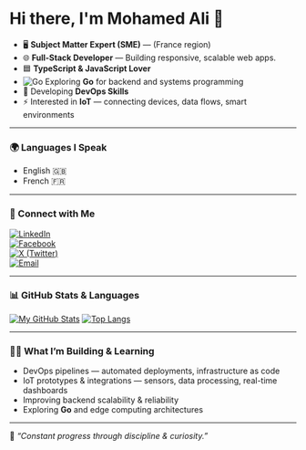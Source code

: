 # Hi there, I'm Mohamed Ali 👋

- 🖥️ **Subject Matter Expert (SME)** — (France region)  
- 🌐 **Full-Stack Developer** — Building responsive, scalable web apps.
- 🟦 **TypeScript & JavaScript Lover**
- ![Go](https://img.shields.io/badge/Go-00ADD8?logo=go&logoColor=white) Exploring **Go** for backend and systems programming
- 🚀 Developing **DevOps Skills**
- ⚡ Interested in **IoT** — connecting devices, data flows, smart environments  

---

### 🌍 Languages I Speak
- English 🇬🇧  
- French 🇫🇷  

---

### 🔗 Connect with Me

[![LinkedIn](https://img.shields.io/badge/LinkedIn-0077B5?logo=linkedin&logoColor=white)](https://www.linkedin.com/in/romdhani-mohamed-ali-5389aa183/)  
[![Facebook](https://img.shields.io/badge/Facebook-1877F2?logo=facebook&logoColor=white)](https://www.facebook.com/dali.romdh)  
[![X (Twitter)](https://img.shields.io/badge/X-1DA1F2?logo=x&logoColor=white)](https://x.com/MohamedAlirom)  
[![Email](https://img.shields.io/badge/Email-D14836?logo=gmail&logoColor=white)](mailto:romdhanimohamedali06@gmail.com)

---

### 📊 GitHub Stats & Languages

[![My GitHub Stats](https://github-readme-stats.vercel.app/api?username=Romdhani-void&show_icons=true&theme=default)](https://github.com/Romdhani-void)  [![Top Langs](https://github-readme-stats.vercel.app/api/top-langs/?username=Romdhani-void&layout=compact&theme=default)](https://github.com/Romdhani-void)

---

### 👨‍💻 What I’m Building & Learning

- DevOps pipelines — automated deployments, infrastructure as code  
- IoT prototypes & integrations — sensors, data processing, real-time dashboards
- Improving backend scalability & reliability
- Exploring **Go** and edge computing architectures

---

📌 *“Constant progress through discipline & curiosity.”*
